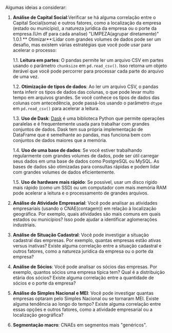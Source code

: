 Algumas ideias a considerar:

1. **Análise de Capital Social**:Verificar se há alguma correlação entre o Capital Social(soma) e outros fatores, como a localização da empresa (estado ou município), a natureza jurídica da empresa ou o porte da empresa.(Um df para cada analise) "LIMPEZA(agrupar diretamente)"
 1.0.1 ** Otimizar**:Lidar com grandes volumes de dados pode ser um desafio, mas existem várias estratégias que você pode usar para acelerar o processo:

    1.1. **Leitura em partes**: O pandas permite ler um arquivo CSV em partes usando o parâmetro `chunksize` em `pd.read_csv()`. Isso retorna um objeto iterável que você pode percorrer para processar cada parte do arquivo de uma vez.

    1.2. **Otimização de tipos de dados**: Ao ler um arquivo CSV, o pandas tenta inferir os tipos de dados das colunas, o que pode levar muito tempo em arquivos grandes. Se você conhece os tipos de dados das colunas com antecedência, pode passá-los usando o parâmetro `dtype` em `pd.read_csv()` para acelerar a leitura.

    1.3. **Uso de Dask**: [Dask](https://dask.org/) é uma biblioteca Python que permite operações paralelas e é frequentemente usada para trabalhar com grandes conjuntos de dados. Dask tem sua própria implementação de DataFrame que é semelhante ao pandas, mas funciona bem com conjuntos de dados maiores que a memória.

    1.4. **Uso de uma base de dados**: Se você estiver trabalhando regularmente com grandes volumes de dados, pode ser útil carregar seus dados em uma base de dados como PostgreSQL ou MySQL. As bases de dados são otimizadas para consultas rápidas e podem lidar com grandes volumes de dados eficientemente.

    1.5. **Uso de hardware mais rápido**: Se possível, usar um disco rígido mais rápido (como um SSD) ou um computador com mais memória RAM pode acelerar a leitura e o processamento de grandes arquivos.
 

2. **Análise de Atividade Empresarial**: Você pode analisar as atividades empresariais (usando o CNAE(contagem)) em relação à localização geográfica. Por exemplo, quais atividades são mais comuns em quais estados ou municípios? Isso pode ajudar a identificar aglomerações industriais.

3. **Análise de Situação Cadastral**: Você pode investigar a situação cadastral das empresas. Por exemplo, quantas empresas estão ativas versus inativas? Existe alguma correlação entre a situação cadastral e outros fatores, como a natureza jurídica da empresa ou o porte da empresa?

4. **Análise de Sócios**: Você pode analisar os sócios das empresas. Por exemplo, quantos sócios uma empresa típica tem? Qual é a distribuição etária dos sócios? Existe alguma correlação entre a quantidade de sócios e o porte da empresa?

5. **Análise do Simples Nacional e MEI**: Você pode investigar quantas empresas optaram pelo Simples Nacional ou se tornaram MEI. Existe alguma tendência ao longo do tempo? Existe alguma correlação entre essas opções e outros fatores, como a atividade empresarial ou a localização geográfica?

6. **Segmentação macro**: CNAEs em segmentos mais "genéricos".